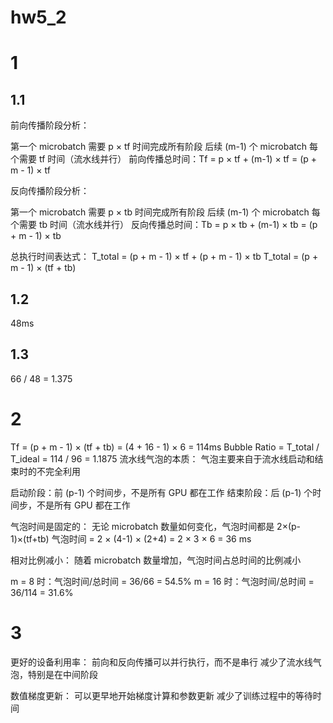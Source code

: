 # hw5_2

# 1
## 1.1
前向传播阶段分析：

第一个 microbatch 需要 p × tf 时间完成所有阶段
后续 (m-1) 个 microbatch 每个需要 tf 时间（流水线并行）
前向传播总时间：Tf = p × tf + (m-1) × tf = (p + m - 1) × tf

反向传播阶段分析：

第一个 microbatch 需要 p × tb 时间完成所有阶段
后续 (m-1) 个 microbatch 每个需要 tb 时间（流水线并行）
反向传播总时间：Tb = p × tb + (m-1) × tb = (p + m - 1) × tb

总执行时间表达式：
T_total = (p + m - 1) × tf + (p + m - 1) × tb
T_total = (p + m - 1) × (tf + tb)

## 1.2
48ms

## 1.3
66 / 48 = 1.375

# 2
Tf = (p + m - 1) × (tf + tb) = (4 + 16 - 1) × 6 = 114ms
Bubble Ratio = T_total / T_ideal = 114 / 96 = 1.1875
流水线气泡的本质： 气泡主要来自于流水线启动和结束时的不完全利用

启动阶段：前 (p-1) 个时间步，不是所有 GPU 都在工作
结束阶段：后 (p-1) 个时间步，不是所有 GPU 都在工作


气泡时间是固定的： 无论 microbatch 数量如何变化，气泡时间都是 2×(p-1)×(tf+tb)
气泡时间 = 2 × (4-1) × (2+4) = 2 × 3 × 6 = 36 ms

相对比例减小： 随着 microbatch 数量增加，气泡时间占总时间的比例减小

m = 8 时：气泡时间/总时间 = 36/66 = 54.5%
m = 16 时：气泡时间/总时间 = 36/114 = 31.6%

# 3
更好的设备利用率：
前向和反向传播可以并行执行，而不是串行
减少了流水线气泡，特别是在中间阶段

数值梯度更新：
可以更早地开始梯度计算和参数更新
减少了训练过程中的等待时间
